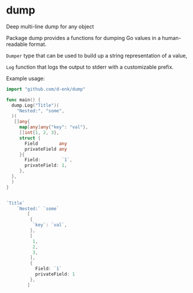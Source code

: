 # dump

Deep multi-line dump for any object

Package dump provides a functions for dumping Go values in a human-readable format.

`Dumper` type that can be used to build up a string representation of a value,

`Log` function that logs the output to stderr with a customizable prefix.

Example usage:

```go
import "github.com/d-enk/dump"

func main() {
  dump.Log("Title")(
    "Nested:", "some",
  )(
   []any{
     map[any]any{"key": "val"},
     []int{1, 2, 3},
     struct {
       Field        any
       privateField any
     }{
       Field:        `1`,
       privateField: 1,
     },
  },
  )
}
```

```go

`Title`
    `Nested:` `some`
        [
         {
          `key`: `val`,
         },
         [
          1,
          2,
          3,
         ],
         {
           Field: `1`
           privateField: 1
         },
        ]
```
